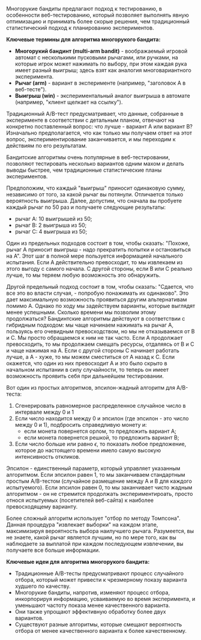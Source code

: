 Многорукие бандиты предлагают подход к тестированию, в особенности веб-тестированию, который позволяет выполнять явную оптимизацию и принимать более скорые решения, чем традиционный статистический подход к планированию экспериментов.

**Ключевые термины для алгоритма многорукого бандита:**

* **Многорукий бандинт (multi-arm bandit)** - воображаемый игровой автомат с несколькими пусковыми рычагами, или ручками, на которые игрок может нажимать по выбору, при этом каждая рука имеет разный выигрыш; здесь взят как аналогия многовариантного эксперимента.
* **Рычаг (arm)** - вариант в эксперименте (например, "заголовок A в веб-тесте").
* **Выигрыш (win)** - экспериментальный аналог выигрыша в автомате (например, "клиент щелкает на ссылку").

Традиционный A/B-тест предусматривает, что данные, собранные в эксперименте в соответствии с детальным планом, отвечают на конкретно поставленный вопрос: что лучше - вариант A или вариант B? Изначально предполагается, что как только мы получаем ответ на этот вопрос, экспериментирование заканчивается, и мы переходим к действиям по его результатам.

Бандитские алгоритмы очень популярные в веб-тестировании, позволяют тестировать несколько вариантов одним махом и делать выводы быстрее, чем традиционные статистические планы экспериментов.

Предположим, что каждый "выигрыш" приносит одинаковую сумму, независимо от того, за какой рычаг вы потянули. Отличается только вероятность выигрыша. Далее, допустим, что сначала вы пробуете каждый рычаг по 50 раз и получаете следующие результаты:

* рычаг A: 10 выигрышей из 50;
* рычаг B: 2 выигрыша из 50;
* рычаг C: 4 выигрыша из 50;

Один из предельных подходов состоит в том, чтобы сказать: "Похоже, рычаг A приносит выигрыш - надо прекратить попытки и остановиться на A". Этот шаг в полной мере пользуется информацией начального испытания. Если А действительно превосходит, то мы извлекаем из этого выгоду с самого начала. С другой стороны, если B или C реально лучше, то мы теряем любую возможность это обнаружить.

Другой предельный подход состоит в том, чтобы сказать: "Сдается, что все это во власти случая, - попробую понажимать их одинаково". Это дает максимальную возможность проявиться другим альтернативам помимо А. Однако по ходу мы задействуем варианты, которые выглядят менее успешными. Сколько времени мы позволим этому продолжаться? Бандинтские алгоритмы действуют в соответствии с гибридным подходом: мы чаще начинаем нажимать на рычаг A, пользуясь его очевидным превосходством, но мы не отказываемся от B и C. Мы просто обращаемся к ним не так часто. Если A продолжает превосходить, то мы продолжаем смещать ресурсы, отдаляясь от B и C и чаще нажимая на А. Если с другой стороны C начинает работать лучше, а A - хуже, то мы можем сместиться от A назад к С. Если окажется, что один из них превосходит A и это было скрыто в начальном испытании в силу случайности, то теперь он имеет возможность проявить себя при дальнейшем тестировании.

Вот один из простых алгоритмов, эпсилон-жадный алгоритм для A/B-теста:

1. Сгенерировать равномерное распределенное случайное число в интервале между 0 и 1
2. Если число находится между 0 и эпсилон (где эпсилон - это число между 0 и 1), подбросить справедливую монету и:
	* если монета повернется орлом, то предложить вариант А;
	* если монета повернется решкой, то предложить вариант B;
3. Если число больше или равно $\epsilon$, то показать любое предложение, которое до настоящего времени имело самую высокую интенсивность откликов.

Эпсилон - единственный параметр, который управляет указанным алгоритмом. Если эпсилон равен 1, то мы заканчиваем стандартным простым A/B-тестом (случайное размещение между A и B для каждого испытуемого). Если эпсилон равен 0, то мы заканчивает чисто жадным алгоритмом - он не стремится продолжать экспериментироать, просто относя испытуемых (посетителей веб-сайта) к наиболее превосходящему варианту.

Более сложный алгоритм использует "отбор по методу Томпсона". Данная процедура "извлекает выборки" на каждом этапе, максимизируя вероятность выбора наилучшего рычага. Разумеется, вы не знаете, какой рычаг является лучшим, но по мере того, как вы наблюдаете за выплатой при каждом последующем извлечении, вы получаете все больше информации.

**Ключевые идеи для алгоритма многорукого бандита:**

* Традиционные A/B-тесты предусматривают процесс случайного отбора, который может привести к чрезмерному показу варианта худшего по качеству.
* Многорукие бандиты, напротив, изменяют процесс отбора, инкорпорируя информацию, усваиваемую во время эксперимента, и уменьшают частоту показа менее качественного варианта.
* Они также упрощают эффективную обработку более двух вариантов.
* Существуют разные алгоритмы, которые смещают вероятность отбора от менее качественного варианта к более качественному.

